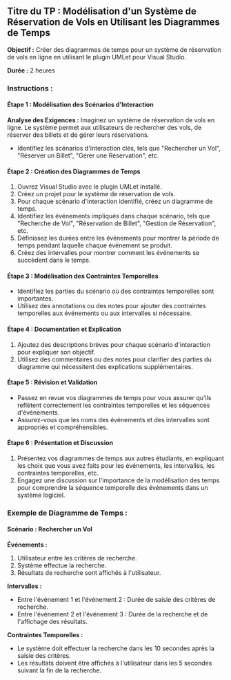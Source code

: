 ## Titre du TP : Modélisation d'un Système de Réservation de Vols en Utilisant les Diagrammes de Temps

**Objectif :** Créer des diagrammes de temps pour un système de réservation de vols en ligne en utilisant le plugin UMLet pour Visual Studio.

**Durée :** 2 heures

### Instructions :

#### Étape 1 : Modélisation des Scénarios d'Interaction

**Analyse des Exigences :** Imaginez un système de réservation de vols en ligne. Le système permet aux utilisateurs de rechercher des vols, de réserver des billets et de gérer leurs réservations.

- Identifiez les scénarios d'interaction clés, tels que "Rechercher un Vol", "Réserver un Billet", "Gérer une Réservation", etc.

#### Étape 2 : Création des Diagrammes de Temps

1. Ouvrez Visual Studio avec le plugin UMLet installé.
2. Créez un projet pour le système de réservation de vols.
3. Pour chaque scénario d'interaction identifié, créez un diagramme de temps.
4. Identifiez les événements impliqués dans chaque scénario, tels que "Recherche de Vol", "Réservation de Billet", "Gestion de Réservation", etc.
5. Définissez les durées entre les événements pour montrer la période de temps pendant laquelle chaque événement se produit.
6. Créez des intervalles pour montrer comment les événements se succèdent dans le temps.

#### Étape 3 : Modélisation des Contraintes Temporelles

- Identifiez les parties du scénario où des contraintes temporelles sont importantes.
- Utilisez des annotations ou des notes pour ajouter des contraintes temporelles aux événements ou aux intervalles si nécessaire.

#### Étape 4 : Documentation et Explication

1. Ajoutez des descriptions brèves pour chaque scénario d'interaction pour expliquer son objectif.
2. Utilisez des commentaires ou des notes pour clarifier des parties du diagramme qui nécessitent des explications supplémentaires.

#### Étape 5 : Révision et Validation

- Passez en revue vos diagrammes de temps pour vous assurer qu'ils reflètent correctement les contraintes temporelles et les séquences d'événements.
- Assurez-vous que les noms des événements et des intervalles sont appropriés et compréhensibles.

#### Étape 6 : Présentation et Discussion

1. Présentez vos diagrammes de temps aux autres étudiants, en expliquant les choix que vous avez faits pour les événements, les intervalles, les contraintes temporelles, etc.
2. Engagez une discussion sur l'importance de la modélisation des temps pour comprendre la séquence temporelle des événements dans un système logiciel.

### Exemple de Diagramme de Temps :

#### Scénario : Rechercher un Vol

**Événements :**

1. Utilisateur entre les critères de recherche.
2. Système effectue la recherche.
3. Résultats de recherche sont affichés à l'utilisateur.

**Intervalles :**

- Entre l'événement 1 et l'événement 2 : Durée de saisie des critères de recherche.
- Entre l'événement 2 et l'événement 3 : Durée de la recherche et de l'affichage des résultats.

**Contraintes Temporelles :**

- Le système doit effectuer la recherche dans les 10 secondes après la saisie des critères.
- Les résultats doivent être affichés à l'utilisateur dans les 5 secondes suivant la fin de la recherche.